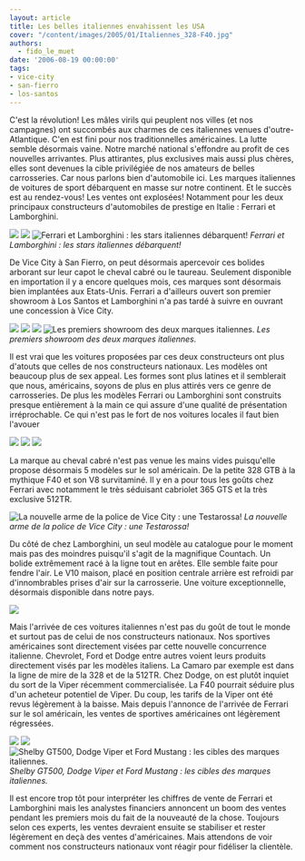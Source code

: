 ```yaml
---
layout: article
title: Les belles italiennes envahissent les USA
cover: "/content/images/2005/01/Italiennes_328-F40.jpg"
authors:
  - fido_le_muet
date: '2006-08-19 00:00:00'
tags:
- vice-city
- san-fierro
- los-santos
---
```


C'est la révolution! Les mâles virils qui peuplent nos villes (et nos campagnes) ont succombés aux charmes de ces italiennes venues d'outre-Atlantique. C'en est fini pour nos traditionnelles américaines. La lutte semble désormais vaine. Notre marché national s'effondre au profit de ces nouvelles arrivantes. Plus attirantes, plus exclusives mais aussi plus chères, elles sont devenues la cible privilégiée de nos amateurs de belles carrosseries. Car nous parlons bien d'automobile ici. Les marques italiennes de voitures de sport débarquent en masse sur notre continent. Et le succès est au rendez-vous! Les ventes ont explosées! Notamment pour les deux principaux constructeurs d'automobiles de prestige en Italie : Ferrari et Lamborghini.

![](/content/images/2005/01/Italiennes_Logo_Ferrari.jpg)
![](/content/images/2005/01/Italiennes_512TR-Countach.jpg)
![Ferrari et Lamborghini : les stars italiennes débarquent!](/content/images/2005/01/Italiennes_Logo_Lambo.jpg)
_Ferrari et Lamborghini : les stars italiennes débarquent!_

De Vice City à San Fierro, on peut désormais apercevoir ces bolides arborant sur leur capot le cheval cabré ou le taureau. Seulement disponible en importation il y a encore quelques mois, ces marques sont désormais bien implantées aux Etats-Unis. Ferrari&nbsp;a d'ailleurs ouvert son premier showroom à Los Santos et Lamborghini n'a pas tardé à suivre en ouvrant une concession à Vice City.

![](/content/images/2005/01/Italiennes_Ferrari_1.jpg)
![](/content/images/2005/01/Italiennes_Ferrari_2.jpg)
![](/content/images/2005/01/Italiennes_Lamborghini.jpg)
![Les premiers showroom des deux marques italiennes.](/content/images/2005/01/Italiennes_Logo_Lamborghini.jpg)
_Les premiers showroom des deux marques italiennes._

Il est vrai que les voitures proposées par ces deux constructeurs ont plus d'atouts que celles de nos constructeurs nationaux. Les modèles ont beaucoup plus de sex appeal. Les formes sont plus latines et il semblerait que nous, américains, soyons de plus en plus attirés vers ce genre de carrosseries. De plus les modèles Ferrari ou Lamborghini sont construits presque entièrement à la main ce qui assure d'une qualité de présentation irréprochable. Ce qui n'est pas le fort de nos voitures locales il faut bien l'avouer

![](/content/images/2005/01/Italiennes_328-F40.jpg)
![](/content/images/2005/01/Italiennes_F40.jpg)
![](/content/images/2005/01/Italiennes_365_GTS.jpg)

La marque au cheval cabré n'est pas venue les mains vides puisqu'elle propose désormais&nbsp;5 modèles sur le sol américain. De la petite&nbsp;328 GTB&nbsp;à la mythique F40 et son V8 survitaminé. Il y en a pour tous les goûts chez Ferrari avec notamment le très séduisant cabriolet 365 GTS et la très exclusive 512TR.

![La nouvelle arme de la police de Vice City : une Testarossa!](/content/images/2005/01/Italiennes_Testarossa_Police.jpg)
_La nouvelle arme de la police de Vice City : une Testarossa!_[](/content/images/2005/01/Italiennes_Countach.jpg)

Du côté de chez Lamborghini, un seul modèle au catalogue pour le moment mais pas des moindres puisqu'il s'agit de la magnifique Countach. Un bolide extrêmement racé à la ligne tout en arêtes. Elle semble faite pour fendre l'air. Le V10 maison, placé en position centrale arrière&nbsp;est refroidi par d'innombrables prises d'air sur la carrosserie. Une voiture exceptionnelle, désormais disponible dans notre pays.

![](/content/images/2005/01/Italiennes_Camaro.jpg)

Mais l'arrivée de ces voitures italiennes n'est pas du goût de tout le monde et surtout pas de celui de nos constructeurs nationaux. Nos sportives américaines sont directement visées par cette nouvelle concurrence italienne. Chevrolet, Ford et Dodge entre autres voient leurs produits directement visés par les modèles italiens. La Camaro par exemple est dans la ligne de mire de la 328 et de la 512TR. Chez Dodge, on est plutôt inquiet du sort de la Viper récemment commercialisée. La F40 pourrait séduire plus d'un acheteur potentiel de Viper. Du coup, les tarifs de la Viper ont été revus légèrement à la baisse. Mais depuis l'annonce de l'arrivée de Ferrari sur le sol américain, les ventes de sportives américaines ont légèrement régressées.

![](/content/images/2005/01/Italiennes_GT500.jpg)
![](/content/images/2005/01/Italiennes_Viper.jpg)
![Shelby GT500, Dodge Viper et Ford Mustang : les cibles des marques italiennes.](/content/images/2005/01/Italiennes_Mustang.jpg)
_Shelby GT500, Dodge Viper et Ford Mustang : les cibles des marques italiennes._

Il est encore trop tôt pour interpréter les chiffres de vente de Ferrari et Lamborghini mais les analystes financiers annoncent un boom des ventes pendant les premiers mois du fait de la nouveauté de la chose. Toujours selon ces experts, les ventes devraient ensuite se stabiliser et rester légèrement en deçà des ventes d'américaines. Mais attendons de voir comment nos constructeurs nationaux vont&nbsp;réagir pour fidéliser la clientèle.